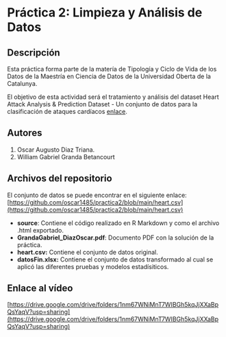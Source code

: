 # Práctica 2: Limpieza y Análisis de Datos

## Descripción
Esta práctica forma parte de la matería de Tipología y Ciclo de Vida de los Datos de la Maestría en Ciencia de Datos de la Universidad Oberta de la Catalunya.

El objetivo de esta actividad será el tratamiento y análisis del dataset Heart Attack Analysis & Prediction Dataset  - Un conjunto de datos para la clasificación de ataques cardíacos
 [enlace](https://www.kaggle.com/datasets/rashikrahmanpritom/heart-attack-analysis-prediction-dataset?resource=download).
 
## Autores

1) Oscar Augusto Diaz Triana. 
2) William Gabriel Granda Betancourt

## Archivos del repositorio

El conjunto de datos se puede encontrar en el siguiente enlace: 
[https://github.com/oscar1485/practica2/blob/main/heart.csv](https://github.com/oscar1485/practica2/blob/main/heart.csv)

- **source**: Contiene el código realizado en R Markdown y como el archivo .html exportado. 
- **GrandaGabriel_DiazOscar.pdf**: Documento PDF con la solución de la práctica. 
- **heart.csv:** Contiene el conjunto de datos original.
- **datosFin.xlsx:** Contiene el conjunto de datos transformado al cual se aplicó las diferentes pruebas y modelos estadísiticos. 

## Enlace al vídeo
[https://drive.google.com/drive/folders/1nm67WNiMnT7WIBGh5kqJjXXaBpQsYaqV?usp=sharing](https://drive.google.com/drive/folders/1nm67WNiMnT7WIBGh5kqJjXXaBpQsYaqV?usp=sharing)

